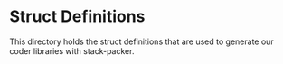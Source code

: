 # Struct Definitions

This directory holds the struct definitions that are used to generate our coder libraries with stack-packer.
